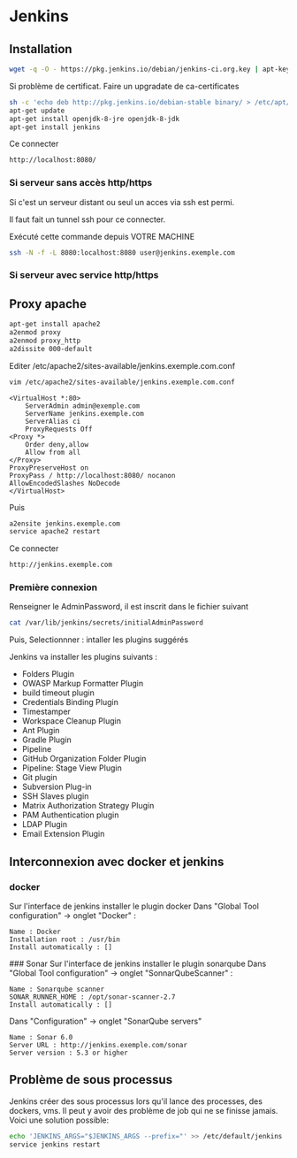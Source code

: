 # Jenkins
## Installation
```bash
wget -q -O - https://pkg.jenkins.io/debian/jenkins-ci.org.key | apt-key add -
```

Si problème de certificat. Faire un upgradate de ca-certificates


```bash
sh -c 'echo deb http://pkg.jenkins.io/debian-stable binary/ > /etc/apt/sources.list.d/jenkins.list'
apt-get update
apt-get install openjdk-8-jre openjdk-8-jdk
apt-get install jenkins
```


Ce connecter
```bash
http://localhost:8080/
```


### Si serveur sans accès http/https
Si c'est un serveur distant ou seul un acces via ssh est permi.

Il faut fait un tunnel ssh pour ce connecter.

Exécuté cette commande depuis VOTRE MACHINE
```bash
ssh -N -f -L 8080:localhost:8080 user@jenkins.exemple.com
```


### Si serveur avec service http/https

## Proxy apache
```bash
apt-get install apache2
a2enmod proxy
a2enmod proxy_http
a2dissite 000-default
```

Editer /etc/apache2/sites-available/jenkins.exemple.com.conf
```bash
vim /etc/apache2/sites-available/jenkins.exemple.com.conf
```

```text conf
<VirtualHost *:80>
	ServerAdmin admin@exemple.com
	ServerName jenkins.exemple.com
	ServerAlias ci
	ProxyRequests Off
<Proxy *>
	Order deny,allow
	Allow from all
</Proxy>
ProxyPreserveHost on
ProxyPass / http://localhost:8080/ nocanon
AllowEncodedSlashes NoDecode
</VirtualHost>
```

Puis

```bash
a2ensite jenkins.exemple.com
service apache2 restart
```

Ce connecter
```bash
http://jenkins.exemple.com
```

### Première connexion

Renseigner le AdminPassword, il est inscrit dans le fichier suivant
```bash
cat /var/lib/jenkins/secrets/initialAdminPassword
```


Puis, Selectionnner : intaller les plugins suggérés

Jenkins va installer les plugins suivants :
- Folders Plugin
- OWASP Markup Formatter Plugin
- build timeout plugin
- Credentials Binding Plugin
- Timestamper
- Workspace Cleanup Plugin
- Ant Plugin
- Gradle Plugin
- Pipeline
- GitHub Organization Folder Plugin
- Pipeline: Stage View Plugin
- Git plugin
- Subversion Plug-in
- SSH Slaves plugin
- Matrix Authorization Strategy Plugin
- PAM Authentication plugin
- LDAP Plugin
- Email Extension Plugin



## Interconnexion avec docker et jenkins
### docker
Sur l'interface de jenkins installer le plugin docker
Dans "Global Tool configuration" -> onglet "Docker" :
```
Name : Docker
Installation root : /usr/bin
Install automatically : []
```

### Sonar
Sur l'interface de jenkins installer le plugin sonarqube
Dans "Global Tool configuration" -> onglet "SonnarQubeScanner" :
```
Name : Sonarqube scanner
SONAR_RUNNER_HOME : /opt/sonar-scanner-2.7
Install automatically : []
```

Dans "Configuration" -> onglet "SonarQube servers"
```
Name : Sonar 6.0
Server URL : http://jenkins.exemple.com/sonar
Server version : 5.3 or higher
```

## Problème de sous processus
Jenkins créer des sous processus lors qu'il lance des processes, des dockers, vms. Il peut y avoir des problème de job qui ne se finisse jamais. Voici une solution possible:
```bash
echo 'JENKINS_ARGS="$JENKINS_ARGS --prefix="' >> /etc/default/jenkins
service jenkins restart
```
